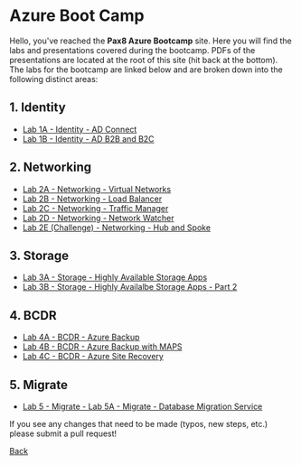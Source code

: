 # Azure Boot Camp

Hello, you've reached the **Pax8 Azure Bootcamp** site.  Here you will find the labs and presentations covered during the bootcamp.  PDFs of the presentations are located at the root of this site (hit back at the bottom).  The labs for the  bootcamp are linked below and are broken down into the following distinct areas:

## 1. Identity
- [Lab 1A - Identity - AD Connect](Lab%201A%20-%20Identity%20-%20AD%20Connect.md)
- [Lab 1B - Identity - AD B2B and B2C](Lab%201B%20-%20Identity%20-%20AD%20B2B%20and%20B2C.md)

## 2. Networking
- [Lab 2A - Networking - Virtual Networks](Lab%202A%20-%20Networking%20-%20Virtual%20Networks.md)
- [Lab 2B - Networking - Load Balancer](Lab%202B%20-%20Networking%20-%20Load%20Balancing.md)
- [Lab 2C - Networking - Traffic Manager](Lab%202C%20-%20Networking%20-%20Traffice%20Manager.md)
- [Lab 2D - Networking - Network Watcher](Lab%202D%20-%20Networking%20-%20Network%20Watcher.md)
- [Lab 2E (Challenge) - Networking - Hub and Spoke](Lab%202E%20(Challenge)%20-%20Networking%20-%20Hub%20and%20Spoke.md)


## 3. Storage
- [Lab 3A - Storage - Highly Available Storage Apps](Lab%203A%20-%20Storage%20-%20Highly%20Available%20Storage%20Apps.md)
- [Lab 3B - Storage - Highly Availalbe Storage Apps - Part 2](Lab%203B%20-%20Storage%20-%20Highly%20Available%20Storage%20Apps%20-%20Part%202.md)

## 4. BCDR
- [Lab 4A - BCDR - Azure Backup](Lab%204A%20-%20BCDR%20-%20Azure%20Backup.md)
- [Lab 4B - BCDR - Azure Backup with MAPS](Lab%204B%20-%20BCDR%20-%20Azure%20Backup%20with%20MARS%20Agent.md)
- [Lab 4C - BCDR - Azure Site Recovery](Lab%204C%20-%20BCDR%20-%20Azure%20Site%20Recovery.md)

## 5. Migrate
- [Lab 5 - Migrate - Lab 5A - Migrate - Database Migration Service](Lab%205A%20-%20Migrate%20-%20Database%20Migration%20Service.md)


If you see any changes that need to be made (typos, new steps, etc.) please submit a pull request!


[Back](./)

